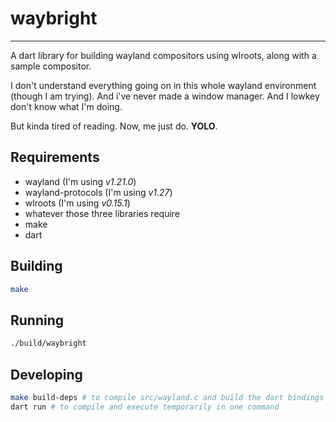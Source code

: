 # waybright
---

A dart library for building wayland compositors using wlroots, along with a sample compositor.

I don't understand everything going on in this whole wayland environment (though I am trying).
And i've never made a window manager.
And I lowkey don't know what I'm doing.

But kinda tired of reading. Now, me just do. **YOLO**.

<!--
A sample command-line application with an entrypoint in `bin/`, library code
in `lib/`, and example unit test in `test/`.
-->

## Requirements
- wayland (I'm using *v1.21.0*)
- wayland-protocols (I'm using *v1.27*)
- wlroots (I'm using *v0.15.1*)
- whatever those three libraries require
- make
- dart

## Building
```sh
make
```

## Running
```sh
./build/waybright
```

## Developing
```sh
make build-deps # to compile src/wayland.c and build the dart bindings
dart run # to compile and execute temporarily in one command
```
